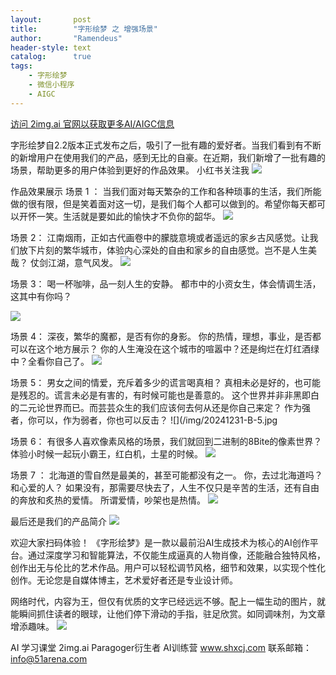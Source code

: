 ```yaml
---
layout:       post
title:        "字形绘梦 之 增强场景"
author:       "Ramendeus"
header-style: text
catalog:      true
tags:
    - 字形绘梦
    - 微信小程序
    - AIGC
---
```


[访问 2img.ai 官网以获取更多AI/AIGC信息](https://2img.ai)

字形绘梦自2.2版本正式发布之后，吸引了一批有趣的爱好者。当我们看到有不断的新增用户在使用我们的产品，感到无比的自豪。在近期，我们新增了一批有趣的场景，帮助更多的用户体验到更好的作品效果。
小红书关注我 ![](/img/a.jpg)


作品效果展示
场景 1 ：
当我们面对每天繁杂的工作和各种琐事的生活，我们所能做的很有限，但是笑着面对这一切，是我们每个人都可以做到的。希望你每天都可以开怀一笑。生活就是要如此的愉快才不负你的韶华。
![](/img/20241231-B-1.png)

场景 2：
江南烟雨，正如古代画卷中的朦胧意境或者遥远的家乡古风感觉。让我们放下片刻的繁华城市，体验内心深处的自由和家乡的自由感觉。岂不是人生美哉？
仗剑江湖，意气风发。
![](/img/20241231-B-2.png)

场景 3：
喝一杯咖啡，品一刻人生的安静。
都市中的小资女生，体会情调生活，这其中有你吗？

![](/img/20241231-B-3.jpg)

场景 4：
深夜，繁华的魔都，是否有你的身影。
你的热情，理想，事业，是否都可以在这个地方展示？
你的人生淹没在这个城市的喧嚣中？还是绚烂在灯红酒绿中？全看你自己了。
![](/img/20241231-B-4.jpg)

场景 5：
男女之间的情爱，充斥着多少的谎言喝真相？
真相未必是好的，也可能是残忍的。谎言未必是有害的，有时候可能也是善意的。
这个世界并非非黑即白的二元论世界而已。而芸芸众生的我们应该何去何从还是你自己来定？
作为强者，你可以，作为弱者，你也可以反击？
![](/img/20241231-B-5.jpg

场景 6：
有很多人喜欢像素风格的场景，我们就回到二进制的8Bite的像素世界？
体验小时候一起玩小霸王，红白机，土星的时候。
![](/img/20241231-B-6.jpg)


场景 7 ：
北海道的雪自然是最美的，甚至可能都没有之一。
你，去过北海道吗？和心爱的人？
如果没有，那需要尽快去了，人生不仅只是辛苦的生活，还有自由的奔放和炙热的爱情。
所谓爱情，吵架也是热情。
![](/img/20241231-B-7.jpg)

最后还是我们的产品简介
![](/img/20241231-B-8.png)
 
欢迎大家扫码体验！
《字形绘梦》是一款以最前沿AI生成技术为核心的AI创作平台。通过深度学习和智能算法，不仅能生成逼真的人物肖像，还能融合独特风格，创作出无与伦比的艺术作品。用户可以轻松调节风格，细节和效果，以实现个性化创作。无论您是自媒体博主，艺术爱好者还是专业设计师。
 
网络时代，内容为王，但仅有优质的文字已经远远不够。配上一幅生动的图片，就能瞬间抓住读者的眼球，让他们停下滑动的手指，驻足欣赏。如同调味剂，为文章增添趣味。
![](/img/20241231-B-9.png)



AI 学习课堂 2img.ai
Paragoger衍生者 AI训练营 www.shxcj.com
联系邮箱：info@51arena.com